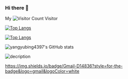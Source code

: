 ### Hi there 👋

My ![Visitor Count](https://profile-counter.glitch.me/yangyubing4397/count.svg) Visitor

[![Top Langs](https://github-readme-stats.vercel.app/api/top-langs/?username=yangyubing4397)](https://github.com/yangyubing4397/github-readme-stats)

[![Top Langs](https://github-readme-stats.vercel.app/api/top-langs/?username=yangyubing4397&layout=compact)](https://github.com/yangyubing4397/github-readme-stats)

![yangyubing4397's GitHub stats](https://github-readme-stats.vercel.app/api?username=yangyubing4397&show_icons=true&theme=tokyonight)

![decription](https://img.shields.io/badge/tools-pycharm-green)

https://img.shields.io/badge/Gmail-D14836?style=for-the-badge&logo=gmail&logoColor=white
